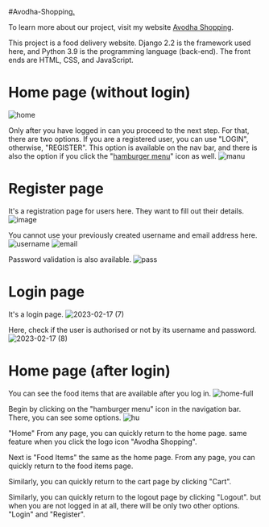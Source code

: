 #Avodha-Shopping[.](https://avodhashop.pythonanywhere.com/)

To learn more about our project, visit my website [Avodha Shopping](https://avodhashop.pythonanywhere.com/).

This project is a food delivery website. 
Django 2.2 is the framework used here, and Python 3.9 is the programming language (back-end). The front ends are HTML, CSS, and JavaScript.


# Home page (without login)
![home](https://user-images.githubusercontent.com/85171419/219644289-ea4b1a99-e301-4e35-bcc9-4af8dd380054.png)

Only after you have logged in can you proceed to the next step. For that, there are two options. If you are a registered user, you can use "LOGIN", otherwise, "REGISTER". This option is available on the nav bar, and there is also the option if you click the "[hamburger menu](https://www.weareconflux.com/wp-content/uploads/2022/01/Hamburger-Menu-Icons.png)" icon as well.
![manu](https://user-images.githubusercontent.com/85171419/219659264-9a60d8e4-e8af-4b9f-8a7f-48e476f009be.png)


# Register page
It's a registration page for users here. They want to fill out their details.
![image](https://user-images.githubusercontent.com/85171419/219662879-035ec139-ac3c-4605-974c-27686b9e4724.png)

You cannot use your previously created username and email address here.
![username](https://user-images.githubusercontent.com/85171419/219672751-4098206f-aca7-4f32-9e4b-bc86532b5f37.png)
![email](https://user-images.githubusercontent.com/85171419/219672886-ab80242a-a97d-4ec5-8e58-c49cae010414.png)

Password validation is also available.
![pass](https://user-images.githubusercontent.com/85171419/219673229-0d329966-70dd-44e8-a0df-e49719d303eb.png)


# Login page
It's a login page.
![2023-02-17 (7)](https://user-images.githubusercontent.com/85171419/219689613-651f19cd-713c-47b9-a24d-5174f229f9ac.png)

Here, check if the user is authorised or not by its username and password.
![2023-02-17 (8)](https://user-images.githubusercontent.com/85171419/219689220-43eb8293-8967-45cd-828e-e842c6111e12.png)

# Home page (after login)
You can see the food items that are available after you log in.
![home-full](https://user-images.githubusercontent.com/85171419/219695963-44989195-f8fd-4f1d-aaca-98cc32dcfd73.png)

Begin by clicking on the "hamburger menu" icon in the navigation bar. There, you can see some options.
![hu](https://user-images.githubusercontent.com/85171419/219709867-115052e0-3eb8-464c-8c60-1459dfe94f65.png)

"Home" From any page, you can quickly return to the home page. same feature when you click the logo icon "Avodha Shopping".

Next is "Food Items" the same as the home page. From any page, you can quickly return to the food items page.

Similarly, you can quickly return to the cart page by clicking "Cart".

Similarly, you can quickly return to the logout page by clicking "Logout". but when you are not logged in at all, there will be only two other options. "Login" and "Register".

